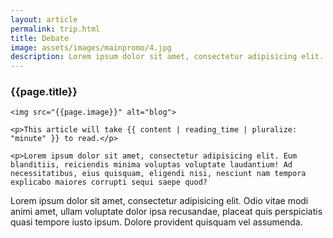 ```yaml
---
layout: article
permalink: trip.html
title: Debate
image: assets/images/mainpromo/4.jpg
description: Lorem ipsum dolor sit amet, consectetur adipisicing elit. Ducimus fugiat est, laboriosam repellendus perspiciatis cumque aut nisi libero min
---
```


<div class="">
	<h3>{{page.title}}</h3>


	<img src="{{page.image}}" alt="blog">

    <p>This article will take {{ content | reading_time | pluralize: "minute" }} to read.</p>

	<p>Lorem ipsum dolor sit amet, consectetur adipisicing elit. Eum blanditiis, reiciendis minima voluptas voluptate laudantium! Ad necessitatibus, eius quisquam, eligendi nisi, nesciunt nam tempora explicabo maiores corrupti sequi saepe quod?
   </p>

   <p>
	Lorem ipsum dolor sit amet, consectetur adipisicing elit. Odio vitae modi animi amet, ullam voluptate dolor ipsa recusandae, placeat quis perspiciatis quasi tempore iusto ipsum. Dolore provident quisquam vel assumenda.
	</p>
	
</div>